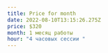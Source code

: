 ```yaml
---
title: Price for month
date: 2022-08-10T13:15:26.275Z
price: $320
month: 1 месяц работы
hour: "4 часовых сессии "
---
```

